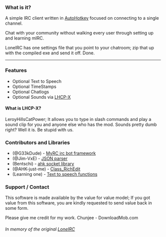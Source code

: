 ### What is it?
A simple IRC client written in <a href="http://ahkscript.org/">AutoHotkey</a> focused on connecting to a single channel. 

Chat with your community without walking every user through setting up and learning mIRC.

LoneIRC has one settings file that you point to your chatroom; zip that up with the compiled exe and send it off. Done.


***


### Features
+ Optional Text to Speech
+ Optional TimeStamps
+ Optional Chatlogs
+ Optional Sounds via [LHCP-X](https://github.com/Chunjee/LHCP-X)

#### What is LHCP-X?
LeroyHillsCatPower; It allows you to type in slash commands and play a sound clip for you and anyone else who has the mod.
Sounds pretty dumb right? Well it is. Be stupid with us.

### Contributors and Libraries
* (@G33kDude) - [MyRC irc bot framework](https://github.com/G33kDude/MyRC)
* (@Jim-VxE) - [JSON parser](https://github.com/Jim-VxE/AHK-Lib-JSON_ToObj)
* (Bentschi) - [ahk socket library](http://www.autohotkey.com/board/topic/94376-socket-class-%C3%BCberarbeitet)
* (@AHK-just-me) - [Class_RichEdit](https://github.com/AHK-just-me/Class_RichEdit)
* (Learning one) - [Text to speech functions](http://www.autohotkey.com/board/topic/53429-function-easy-text-to-speech/)


### Support / Contact
This software is made available by the value for value model; If you got value from this software, you are kindly requested to send value back in some form.

Please give me credit for my work. Chunjee - DownloadMob.com


###### In memory of the original <a href="https://github.com/dylan904/LoneIRC">LoneIRC</a>
